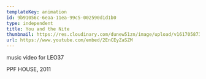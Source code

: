 ```yaml
---
templateKey: animation
id: 9b91056c-6eaa-11ea-99c5-002590d1d1b0
type: independent
title: You and the Nite
thumbnail: https://res.cloudinary.com/dunew51zn/image/upload/v1617058733/animation/vid_T_you_nite._690_paomqg
url: https://www.youtube.com/embed/2EnCEyZaSZM
---
```

music video for LEO37

PPF HOUSE, 2011